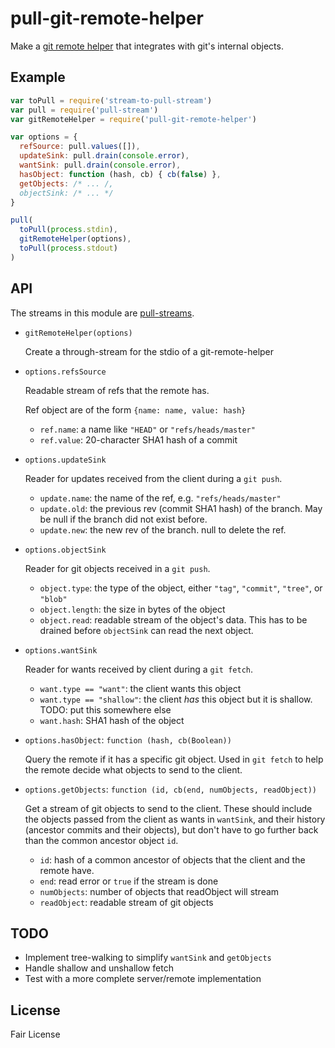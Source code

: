 # pull-git-remote-helper

Make a [git remote helper](http://git-scm.com/docs/git-remote-helpers) that
integrates with git's internal objects.

## Example

```js
var toPull = require('stream-to-pull-stream')
var pull = require('pull-stream')
var gitRemoteHelper = require('pull-git-remote-helper')

var options = {
  refSource: pull.values([]),
  updateSink: pull.drain(console.error),
  wantSink: pull.drain(console.error),
  hasObject: function (hash, cb) { cb(false) },
  getObjects: /* ... /,
  objectSink: /* ... */
}

pull(
  toPull(process.stdin),
  gitRemoteHelper(options),
  toPull(process.stdout)
)
```

## API

The streams in this module are [pull-streams](https://github.com/dominictarr/pull-stream).

- `gitRemoteHelper(options)`

  Create a through-stream for the stdio of a git-remote-helper

- `options.refsSource`

  Readable stream of refs that the remote has.

  Ref object are of the form `{name: name, value: hash}`

  - `ref.name`: a name like `"HEAD"` or `"refs/heads/master"`
  - `ref.value`: 20-character SHA1 hash of a commit

- `options.updateSink`

  Reader for updates received from the client during a `git push`.

  - `update.name`: the name of the ref, e.g. `"refs/heads/master"`
  - `update.old`: the previous rev (commit SHA1 hash) of the branch.
    May be null if the branch did not exist before.
  - `update.new`: the new rev of the branch. null to delete the ref.

- `options.objectSink`

  Reader for git objects received in a `git push`.

  - `object.type`: the type of the object, either
    `"tag"`, `"commit"`, `"tree"`, or `"blob"`
  - `object.length`: the size in bytes of the object
  - `object.read`: readable stream of the object's data. This has to be
      drained before `objectSink` can read the next object.

- `options.wantSink`

  Reader for wants received by client during a `git fetch`.

  - `want.type == "want"`: the client wants this object
  - `want.type == "shallow"`: the client *has* this object but it is shallow.
    TODO: put this somewhere else
  - `want.hash`: SHA1 hash of the object

- `options.hasObject`: `function (hash, cb(Boolean))`

  Query the remote if it has a specific git object. Used in `git fetch` to help
  the remote decide what objects to send to the client.

- `options.getObjects`: `function (id, cb(end, numObjects, readObject))`

  Get a stream of git objects to send to the client. These should include the
  objects passed from the client as wants in `wantSink`, and their history
  (ancestor commits and their objects), but don't have to go further back than
  the common ancestor object `id`.

  - `id`: hash of a common ancestor of objects that the client and the remote
    have.
  - `end`: read error or `true` if the stream is done
  - `numObjects`: number of objects that readObject will stream
  - `readObject`: readable stream of git objects

## TODO

- Implement tree-walking to simplify `wantSink` and `getObjects`
- Handle shallow and unshallow fetch
- Test with a more complete server/remote implementation

## License

Fair License
